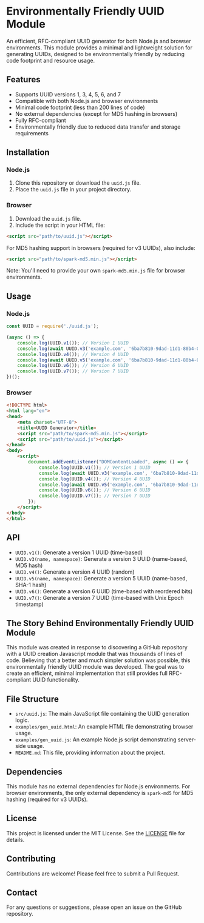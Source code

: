 # Environmentally Friendly UUID Module

An efficient, RFC-compliant UUID generator for both Node.js and browser environments. This module provides a minimal and lightweight solution for generating UUIDs, designed to be environmentally friendly by reducing code footprint and resource usage.

## Features

- Supports UUID versions 1, 3, 4, 5, 6, and 7
- Compatible with both Node.js and browser environments
- Minimal code footprint (less than 200 lines of code)
- No external dependencies (except for MD5 hashing in browsers)
- Fully RFC-compliant
- Environmentally friendly due to reduced data transfer and storage requirements

## Installation

### Node.js

1. Clone this repository or download the `uuid.js` file.
2. Place the `uuid.js` file in your project directory.

### Browser

1. Download the `uuid.js` file.
2. Include the script in your HTML file:

```html
<script src="path/to/uuid.js"></script>
```

For MD5 hashing support in browsers (required for v3 UUIDs), also include:

```html
<script src="path/to/spark-md5.min.js"></script>
```

Note: You'll need to provide your own `spark-md5.min.js` file for browser environments.

## Usage

### Node.js

```javascript
const UUID = require('./uuid.js');

(async () => {
    console.log(UUID.v1()); // Version 1 UUID
    console.log(await UUID.v3('example.com', '6ba7b810-9dad-11d1-80b4-00c04fd430c8')); // Version 3 UUID
    console.log(UUID.v4()); // Version 4 UUID
    console.log(await UUID.v5('example.com', '6ba7b810-9dad-11d1-80b4-00c04fd430c8')); // Version 5 UUID
    console.log(UUID.v6()); // Version 6 UUID
    console.log(UUID.v7()); // Version 7 UUID
})();
```

### Browser

```html
<!DOCTYPE html>
<html lang="en">
<head>
    <meta charset="UTF-8">
    <title>UUID Generator</title>
    <script src="path/to/spark-md5.min.js"></script>
    <script src="path/to/uuid.js"></script>
</head>
<body>
    <script>
        document.addEventListener("DOMContentLoaded", async () => {
            console.log(UUID.v1()); // Version 1 UUID
            console.log(await UUID.v3('example.com', '6ba7b810-9dad-11d1-80b4-00c04fd430c8')); // Version 3 UUID
            console.log(UUID.v4()); // Version 4 UUID
            console.log(await UUID.v5('example.com', '6ba7b810-9dad-11d1-80b4-00c04fd430c8')); // Version 5 UUID
            console.log(UUID.v6()); // Version 6 UUID
            console.log(UUID.v7()); // Version 7 UUID
        });
    </script>
</body>
</html>
```

## API

- `UUID.v1()`: Generate a version 1 UUID (time-based)
- `UUID.v3(name, namespace)`: Generate a version 3 UUID (name-based, MD5 hash)
- `UUID.v4()`: Generate a version 4 UUID (random)
- `UUID.v5(name, namespace)`: Generate a version 5 UUID (name-based, SHA-1 hash)
- `UUID.v6()`: Generate a version 6 UUID (time-based with reordered bits)
- `UUID.v7()`: Generate a version 7 UUID (time-based with Unix Epoch timestamp)

## The Story Behind Environmentally Friendly UUID Module

This module was created in response to discovering a GitHub repository with a UUID creation Javascript module that was thousands of lines of code. Believing that a better and much simpler solution was possible, this environmentally friendly UUID module was developed. The goal was to create an efficient, minimal implementation that still provides full RFC-compliant UUID functionality.

## File Structure

- `src/uuid.js`: The main JavaScript file containing the UUID generation logic.
- `examples/gen_uuid.html`: An example HTML file demonstrating browser usage.
- `examples/gen_uuid.js`: An example Node.js script demonstrating server-side usage.
- `README.md`: This file, providing information about the project.

## Dependencies

This module has no external dependencies for Node.js environments. For browser environments, the only external dependency is `spark-md5` for MD5 hashing (required for v3 UUIDs).

## License

This project is licensed under the MIT License. See the [LICENSE](LICENSE) file for details.

## Contributing

Contributions are welcome! Please feel free to submit a Pull Request.

## Contact

For any questions or suggestions, please open an issue on the GitHub repository.